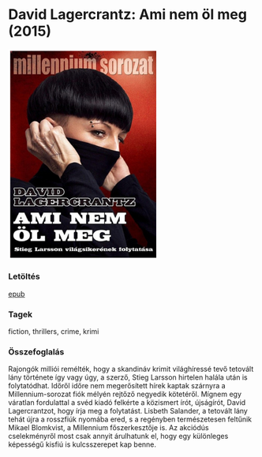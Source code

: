 # <a name="id_960">David Lagercrantz: Ami nem öl meg (2015)</a>
<img src="https://github.com/BercziSandor/calibre_lib/raw/main/David%20Lagercrantz/Ami%20nem%20ol%20meg%20%28960%29/cover.jpg" alt="cover" width="300"/>

### Letöltés
[epub](https://github.com/BercziSandor/calibre_lib/raw/main/David%20Lagercrantz/Ami%20nem%20ol%20meg%20%28960%29/Ami%20nem%20ol%20meg%20-%20David%20Lagercrantz.epub)

### Tagek
fiction, thrillers, crime, krimi

### Összefoglalás
<p>Rajongók milliói remélték, hogy a skandináv krimit világhíressé tevő tetovált lány története így vagy úgy, a szerző, Stieg Larsson hirtelen halála után is folytatódhat. Időről időre nem megerősített hírek kaptak szárnyra a Millennium-sorozat fiók mélyén rejtőző negyedik kötetéről. Mígnem egy váratlan fordulattal a svéd kiadó felkérte a közismert írót, újságírót, David Lagercrantzot, hogy írja meg a folytatást. Lisbeth Salander, a tetovált lány tehát újra a rosszfiúk nyomába ered, s a regényben természetesen feltűnik Mikael Blomkvist, a Millennium főszerkesztője is. Az akciódús cselekményről most csak annyit árulhatunk el, hogy egy különleges képességű kisfiú is kulcsszerepet kap benne.</p>


